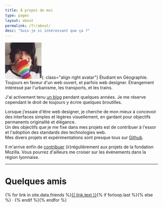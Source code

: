 ```yaml
---
title: À propos de moi
type: pages
layout: about
permalink: /fr/about/
desc: "Suis-je si intéressant que ça ?"
---
```

![Ma tête toute fière. Ou quelque chose du genre.](/images/layout/logos/pride-look-120px.png){: class="align right avatar"} Étudiant en Géographie. Toujours en faveur d'un web ouvert, et parfois web designer. Étrangement intéressé par l'urbanisme, les transports, et les trains.

J'ai activement tenu [un blog](/fr/archive) pendant quelques années. Je me réserve cependant le droit de toujours y écrire quelques broutilles.

Lorsque j'essaie d'être web designer, je cherche de mon mieux à concevoir des interfaces simples et légères visuellement, en gardant pour objectifs permanents originalité et élégance.  
Un des objectifs que je me fixe dans mes projets est de contribuer à l'essor et l'adoption des standards des technologies web.  
Mes divers projets et expérimentations sont presque tous sur [Github](https://github.com/Nildeala).

Il m'arrive enfin de [contribuer](https://mozillians.org/fr/u/Nildeala/) (ir)régulièrement aux projets de la fondation Mozilla. Vous pourrez d'ailleurs me croiser sur les événements dans la région lyonnaise.

<hr class="large title" id="linksweb">

# Quelques amis

{% for link in site.data.friends %}<a href="{{ link.url }}" title="{{ link.text }}">{{ link.text }}</a>{% if forloop.last %}{% else %} · {% endif %}{% endfor %}